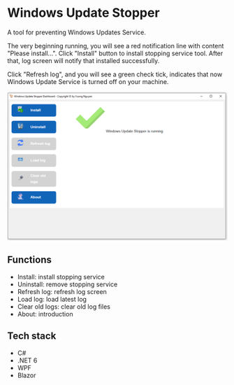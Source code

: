 # Windows Update Stopper
A tool for preventing Windows Updates Service.

The very beginning running, you will see a red notification line with content "Please install...".
Click "Install" button to install stopping service tool. After that, log screen will notify that installed successfully.

Click "Refresh log", and you will see a green check tick, indicates that now Windows Update Service is turned off on your machine.

![Alt text](https://github.com/vuongsg/ws-update-stopper/blob/master/screenshot.png?raw=true "Title")

## Functions
- Install: install stopping service
- Uninstall: remove stopping service
- Refresh log: refresh log screen
- Load log: load latest log
- Clear old logs: clear old log files
- About: introduction

## Tech stack
- C#
- .NET 6
- WPF
- Blazor